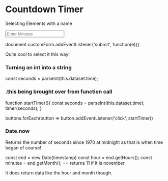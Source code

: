 # Countdown Timer

Selecting Elements with a name

<form name="customForm" id="custom">
  <input type="text" name="minutes" placeholder="Enter Minutes">
</form>

document.customForm.addEventListener('submit', function(e){}

Quite cool to select it this way!

### Turning an int into a string

const seconds = parseInt(this.dataset.time);


### .this being brought over from function call

function startTimer(){
  const seconds = parseInt(this.dataset.time);
  timer(seconds);
}

buttons.forEach(button => button.addEventListener('click', startTimer))


### Date.now

Returns the number of seconds since 1970 at midnight as that is when time began of course!

const end = new Date(timestamp)
const hour  = end.getHours();
const minutes = end.getMonth();  == returns 11 if it is november

It does return data like the hour and month though.
